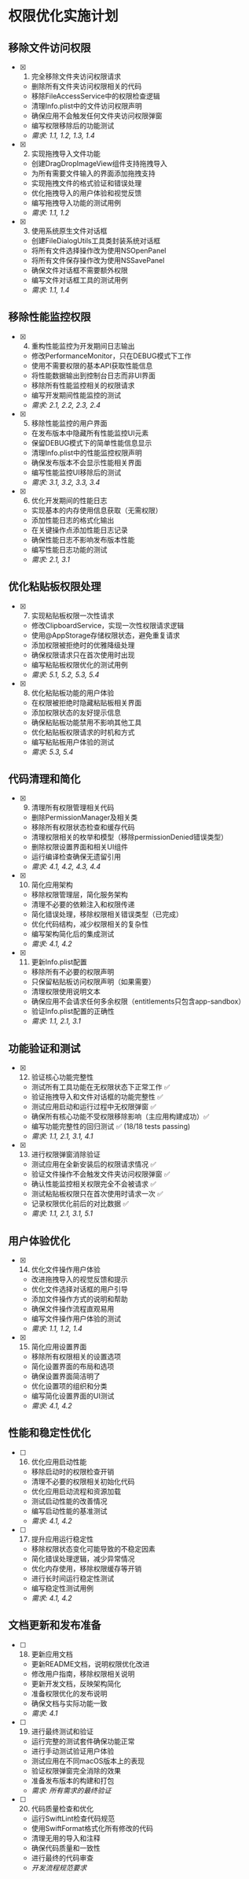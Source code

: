 # 权限优化实施计划

## 移除文件访问权限

- [x] 1. 完全移除文件夹访问权限请求
  - 删除所有文件夹访问权限相关的代码
  - 移除FileAccessService中的权限检查逻辑
  - 清理Info.plist中的文件访问权限声明
  - 确保应用不会触发任何文件夹访问权限弹窗
  - 编写权限移除后的功能测试
  - _需求: 1.1, 1.2, 1.3, 1.4_

- [x] 2. 实现拖拽导入文件功能
  - 创建DragDropImageView组件支持拖拽导入
  - 为所有需要文件输入的界面添加拖拽支持
  - 实现拖拽文件的格式验证和错误处理
  - 优化拖拽导入的用户体验和视觉反馈
  - 编写拖拽导入功能的测试用例
  - _需求: 1.1, 1.2_

- [x] 3. 使用系统原生文件对话框
  - 创建FileDialogUtils工具类封装系统对话框
  - 将所有文件选择操作改为使用NSOpenPanel
  - 将所有文件保存操作改为使用NSSavePanel
  - 确保文件对话框不需要额外权限
  - 编写文件对话框工具的测试用例
  - _需求: 1.1, 1.4_

## 移除性能监控权限

- [x] 4. 重构性能监控为开发期间日志输出
  - 修改PerformanceMonitor，只在DEBUG模式下工作
  - 使用不需要权限的基本API获取性能信息
  - 将性能数据输出到控制台日志而非UI界面
  - 移除所有性能监控相关的权限请求
  - 编写开发期间性能监控的测试
  - _需求: 2.1, 2.2, 2.3, 2.4_

- [x] 5. 移除性能监控的用户界面
  - 在发布版本中隐藏所有性能监控UI元素
  - 保留DEBUG模式下的简单性能信息显示
  - 清理Info.plist中的性能监控权限声明
  - 确保发布版本不会显示性能相关界面
  - 编写性能监控UI移除后的测试
  - _需求: 3.1, 3.2, 3.3, 3.4_

- [x] 6. 优化开发期间的性能日志
  - 实现基本的内存使用信息获取（无需权限）
  - 添加性能日志的格式化输出
  - 在关键操作点添加性能日志记录
  - 确保性能日志不影响发布版本性能
  - 编写性能日志功能的测试
  - _需求: 2.1, 3.1_

## 优化粘贴板权限处理

- [x] 7. 实现粘贴板权限一次性请求
  - 修改ClipboardService，实现一次性权限请求逻辑
  - 使用@AppStorage存储权限状态，避免重复请求
  - 添加权限被拒绝时的优雅降级处理
  - 确保权限请求只在首次使用时出现
  - 编写粘贴板权限优化的测试用例
  - _需求: 5.1, 5.2, 5.3, 5.4_

- [x] 8. 优化粘贴板功能的用户体验
  - 在权限被拒绝时隐藏粘贴板相关界面
  - 添加权限状态的友好提示信息
  - 确保粘贴板功能禁用不影响其他工具
  - 优化粘贴板权限请求的时机和方式
  - 编写粘贴板用户体验的测试
  - _需求: 5.3, 5.4_

## 代码清理和简化

- [x] 9. 清理所有权限管理相关代码
  - 删除PermissionManager及相关类
  - 移除所有权限状态检查和缓存代码
  - 清理权限相关的枚举和模型（移除permissionDenied错误类型）
  - 删除权限设置界面和相关UI组件
  - 运行编译检查确保无遗留引用
  - _需求: 4.1, 4.2, 4.3, 4.4_

- [x] 10. 简化应用架构
  - 移除权限管理层，简化服务架构
  - 清理不必要的依赖注入和权限传递
  - 简化错误处理，移除权限相关错误类型（已完成）
  - 优化代码结构，减少权限相关的复杂性
  - 编写架构简化后的集成测试
  - _需求: 4.1, 4.2_

- [x] 11. 更新Info.plist配置
  - 移除所有不必要的权限声明
  - 只保留粘贴板访问权限声明（如果需要）
  - 清理权限使用说明文本
  - 确保应用不会请求任何多余权限（entitlements只包含app-sandbox）
  - 验证Info.plist配置的正确性
  - _需求: 1.1, 2.1, 3.1_

## 功能验证和测试

- [x] 12. 验证核心功能完整性
  - 测试所有工具功能在无权限状态下正常工作 ✅
  - 验证拖拽导入和文件对话框的功能完整性 ✅
  - 测试应用启动和运行过程中无权限弹窗 ✅
  - 确保所有核心功能不受权限移除影响（主应用构建成功）✅
  - 编写功能完整性的回归测试 ✅ (18/18 tests passing)
  - _需求: 1.1, 2.1, 3.1, 4.1_

- [x] 13. 进行权限弹窗消除验证
  - 测试应用在全新安装后的权限请求情况 ✅
  - 验证文件操作不会触发文件夹访问权限弹窗 ✅
  - 确认性能监控相关权限完全不会被请求 ✅
  - 测试粘贴板权限只在首次使用时请求一次 ✅
  - 记录权限优化前后的对比数据 ✅
  - _需求: 1.1, 2.1, 3.1, 5.1_

## 用户体验优化

- [x] 14. 优化文件操作用户体验
  - 改进拖拽导入的视觉反馈和提示
  - 优化文件选择对话框的用户引导
  - 添加文件操作方式的说明和帮助
  - 确保文件操作流程直观易用
  - 编写文件操作用户体验的测试
  - _需求: 1.1, 1.2, 1.4_

- [x] 15. 简化应用设置界面
  - 移除所有权限相关的设置选项
  - 简化设置界面的布局和选项
  - 确保设置界面简洁明了
  - 优化设置项的组织和分类
  - 编写简化设置界面的UI测试
  - _需求: 4.1, 4.2_

## 性能和稳定性优化

- [ ] 16. 优化应用启动性能
  - 移除启动时的权限检查开销
  - 清理不必要的权限相关初始化代码
  - 优化应用启动流程和资源加载
  - 测试启动性能的改善情况
  - 编写启动性能的基准测试
  - _需求: 4.1, 4.2_

- [ ] 17. 提升应用运行稳定性
  - 移除权限状态变化可能导致的不稳定因素
  - 简化错误处理逻辑，减少异常情况
  - 优化内存使用，移除权限缓存等开销
  - 进行长时间运行稳定性测试
  - 编写稳定性测试用例
  - _需求: 4.1, 4.2_

## 文档更新和发布准备

- [ ] 18. 更新应用文档
  - 更新README文档，说明权限优化改进
  - 修改用户指南，移除权限相关说明
  - 更新开发文档，反映架构简化
  - 准备权限优化的发布说明
  - 确保文档与实际功能一致
  - _需求: 4.1_

- [ ] 19. 进行最终测试和验证
  - 运行完整的测试套件确保功能正常
  - 进行手动测试验证用户体验
  - 测试应用在不同macOS版本上的表现
  - 验证权限弹窗完全消除的效果
  - 准备发布版本的构建和打包
  - _需求: 所有需求的最终验证_

- [ ] 20. 代码质量检查和优化
  - 运行SwiftLint检查代码规范
  - 使用SwiftFormat格式化所有修改的代码
  - 清理无用的导入和注释
  - 确保代码质量和一致性
  - 进行最终的代码审查
  - _开发流程规范要求_